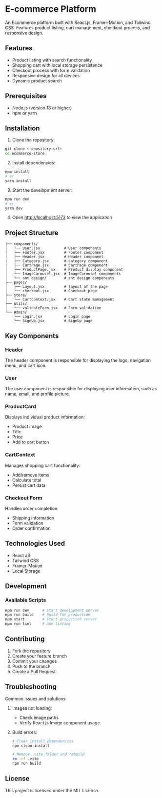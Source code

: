 
# E-commerce Platform

An Ecommerce platform built with React.js, Framer-Motion, and Tailwind CSS. Features product listing, cart management, checkout process, and responsive design.

## Features

- Product listing with search functionality
- Shopping cart with local storage persistence
- Checkout process with form validation
- Responsive design for all devices
- Dynamic product search

## Prerequisites

- Node.js (version 18 or higher)
- npm or yarn

## Installation

1. Clone the repository:

```bash
git clone <repository-url>
cd ecommerce-store
```

2. Install dependencies:

```bash
npm install
# or
yarn install
```

3. Start the development server:

```bash
npm run dev
# or
yarn dev
```

4. Open [http://localhost:5173](http://localhost:5173) to view the application

## Project Structure

```
├── components/
|   └── User.jsx           # User components
|   ├── Footer.jsx         # Footer component
|   ├── Header.jsx         # Header component
|   ├── Category.jsx       # category component
|   ├── CartPage.jsx       # CartPage component
│   ├── ProductPage.jsx    # Product display component
|   └── ImageCarousel.jsx  # ImageCarousel components
│   └── ant design/        # ant design components
├── pages/
│   ├── Layout.jsx         # layout of the page
│   └── checkout.jsx       # Checkout page
├── store/
│   └── CartContext.jsx    # Cart state management
├── utils/
│   └── validateForm.jsx   # Form validation
└── Admin/
    └── Login.jsx          # Login page
    └── SignUp.jsx         # SignUp page  
```

## Key Components

### Header
The header component is responsible for displaying the logo, navigation menu, and cart icon.

### User
The user component is responsible for displaying user information, such as name, email, and profile picture.

### ProductCard

Displays individual product information:

- Product image
- Title
- Price
- Add to cart button

### CartContext

Manages shopping cart functionality:

- Add/remove items
- Calculate total
- Persist cart data

### Checkout Form

Handles order completion:

- Shipping information
- Form validation
- Order confirmation

## Technologies Used

- React JS
- Tailwind CSS
- Framer-Motion
- Local Storage

## Development

### Available Scripts

```bash
npm run dev      # Start development server
npm run build    # Build for production
npm start        # Start production server
npm run lint     # Run linting
```

## Contributing

1. Fork the repository
2. Create your feature branch
3. Commit your changes
4. Push to the branch
5. Create a Pull Request

## Troubleshooting

Common issues and solutions:

1. Images not loading:
   - Check image paths
   - Verify React js Image component usage

2. Build errors:

   ```bash
   # Clean install dependencies
   npm clean-install
   
   # Remove .vite folder and rebuild
   rm -rf .vite
   npm run build
   ```

## License

This project is licensed under the MIT License.
